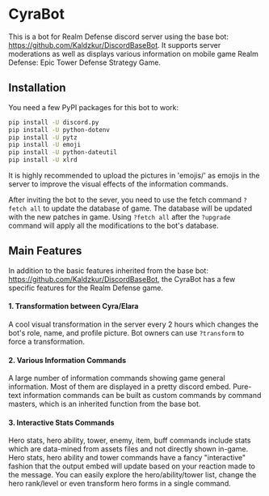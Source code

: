 # CyraBot
This is a bot for Realm Defense discord server using the base bot: https://github.com/Kaldzkur/DiscordBaseBot.
It supports server moderations as well as displays various information on mobile game Realm Defense: Epic Tower Defense Strategy Game.

## Installation
You need a few PyPI packages for this bot to work:

````bash
pip install -U discord.py
pip install -U python-dotenv
pip install -U pytz
pip install -U emoji
pip install -U python-dateutil
pip install -U xlrd
````

It is highly recommended to upload the pictures in 'emojis/' as emojis in the server to improve the visual effects of the information commands.

After inviting the bot to the sever, you need to use the fetch command `?fetch all` to update the database of game. The database will be updated with the new patches in game. Using `?fetch all` after the `?upgrade` command will apply all the modifications to the bot's database.

## Main Features
In addition to the basic features inherited from the base bot: https://github.com/Kaldzkur/DiscordBaseBot, the CyraBot has a few specific features for the Realm Defense game.

#### 1. Transformation between Cyra/Elara
A cool visual transformation in the server every 2 hours which changes the bot's role, name, and profile picture. Bot owners can use `?transform` to force a transformation.

#### 2. Various Information Commands
A large number of information commands showing game general information. Most of them are displayed in a pretty discord embed. Pure-text information commands can be built as custom commands by command masters, which is an inherited function from the base bot.

#### 3. Interactive Stats Commands
Hero stats, hero ability, tower, enemy, item, buff commands include stats which are data-mined from assets files and not directly shown in-game. Hero stats, hero ability and tower commands have a fancy "interactive" fashion that the output embed will update based on your reaction made to the message. You can easily explore the hero/ability/tower list, change the hero rank/level or even transform hero forms in a single command.
